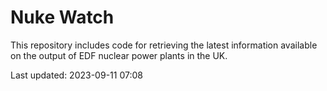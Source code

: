 # Nuke Watch

This repository includes code for retrieving the latest information available on the output of EDF nuclear power plants in the UK.

Last updated: 2023-09-11 07:08